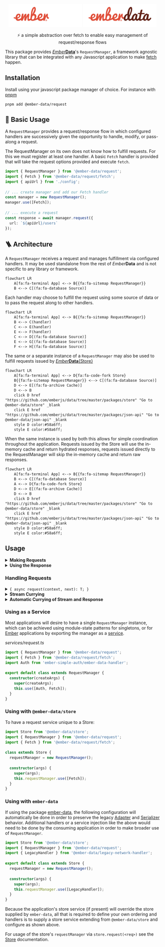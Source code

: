 <p align="center">
  <img
    class="project-logo"
    src="./ember-data-logo-dark.svg#gh-dark-mode-only"
    alt="EmberData RequestManager"
    width="240px"
    title="EmberData RequestManager"
    />
  <img
    class="project-logo"
    src="./ember-data-logo-light.svg#gh-light-mode-only"
    alt="EmberData RequestManager"
    width="240px"
    title="EmberData RequestManager"
    />
</p>

<p align="center">⚡️ a simple abstraction over fetch to enable easy management of request/response flows</p>

This package provides [*Ember***Data**](https://github.com/emberjs/data/)'s `RequestManager`, a framework agnostic library that can be integrated with any Javascript application to make [fetch](https://developer.mozilla.org/en-US/docs/Web/API/Fetch_API) happen.

## Installation

Install using your javascript package manager of choice. For instance with [pnpm](https://pnpm.io/)

```no-highlight
pnpm add @ember-data/request
```

## 🚀 Basic Usage

A `RequestManager` provides a request/response flow in which configured handlers are successively given the opportunity to handle, modify, or pass-along a request.

The RequestManager on its own does not know how to fulfill requests. For this we must register at least one handler. A basic `Fetch` handler is provided that will take the request options provided and execute `fetch`.

```ts
import { RequestManager } from '@ember-data/request';
import { Fetch } from '@ember-data/request/fetch';
import { apiUrl } from './config';

// ... create manager and add our Fetch handler
const manager = new RequestManager();
manager.use([Fetch]);

// ... execute a request
const response = await manager.request({
  url: `${apiUrl}/users`
});
```


## 🪜 Architecture

A `RequestManager` receives a request and manages fulfillment via configured handlers. It may be used standalone from the rest of *Ember***Data** and is not specific to any library or framework.

```mermaid
flowchart LR
    A[fa:fa-terminal App] <--> B{{fa:fa-sitemap RequestManager}}
    B <--> C[(fa:fa-database Source)]
```

Each handler may choose to fulfill the request using some source of data or to pass the request along to other handlers.

```mermaid
flowchart LR
    A[fa:fa-terminal App] <--> B{{fa:fa-sitemap RequestManager}}
    B <--> C(handler)
    C <--> E(handler)
    E <--> F(handler)
    C <--> D[(fa:fa-database Source)]
    E <--> G[(fa:fa-database Source)]
    F <--> H[(fa:fa-database Source)]
```

The same or a separate instance of a `RequestManager` may also be used to fulfill requests issued by [*Ember***Data**{Store}](https://github.com/emberjs/data/tree/master/packages/store)

```mermaid
flowchart LR
    A[fa:fa-terminal App] <--> D{fa:fa-code-fork Store}
    B{{fa:fa-sitemap RequestManager}} <--> C[(fa:fa-database Source)]
    D <--> E[(fa:fa-archive Cache)]
    D <--> B
    click D href "https://github.com/emberjs/data/tree/master/packages/store" "Go to @ember-data/store" _blank
    click E href "https://github.com/emberjs/data/tree/master/packages/json-api" "Go to @ember-data/json-api" _blank
    style D color:#58a6ff;
    style E color:#58a6ff;
```

When the same instance is used by both this allows for simple coordination throughout the application. Requests issued by the Store will use the in-memory cache
and return hydrated responses, requests issued directly to the RequestManager
will skip the in-memory cache and return raw responses.

```mermaid
flowchart LR
    A[fa:fa-terminal App] <--> B{{fa:fa-sitemap RequestManager}}
    B <--> C[(fa:fa-database Source)]
    A <--> D{fa:fa-code-fork Store}
    D <--> E[(fa:fa-archive Cache)]
    D <--> B
    click D href "https://github.com/emberjs/data/tree/master/packages/store" "Go to @ember-data/store" _blank
    click E href "https://github.com/emberjs/data/tree/master/packages/json-api" "Go to @ember-data/json-api" _blank
    style D color:#58a6ff;
    style E color:#58a6ff;
```

## Usage

<details>
  <summary><strong>Making Requests</strong></summary>

`RequestManager` has a single asyncronous method as it's API: `request`

```ts
class RequestManager {
  async request<T>(req: RequestInfo): Future<T>;
}
```

`manager.request` accepts a `RequestInfo`, an object containing the information
necessary for the request to be handled successfully.

`RequestInfo` extends the [options](https://developer.mozilla.org/en-US/docs/Web/API/fetch#parameters) provided to `fetch`, and can accept a [`Request`](https://developer.mozilla.org/en-US/docs/Web/API/Request/Request). All properties accepted by Request options and fetch options are valid on `RequestInfo`.

```ts
interface RequestInfo extends FetchOptions {
  url: string;
  /**
   * data that a handler should convert into 
   * the query (GET) or body (POST)
   */
  data?: Record<string, unknown>;
  /**
   * options specifically intended for handlers
   * to utilize to process the request
   */
  options?: Record<string, unknown>;
}
```

> **note:** providing a `signal` is unnecessary as an `AbortController` is automatically provided if none is present.

</details>
<details>
  <summary><strong>Using the Response</strong></summary><br>

`manager.request` returns a `Future`, which allows access to limited information about the request while it is still pending and fulfills with the final state when the request completes and the response has been read.

A `Future` is cancellable via `abort`.

Handlers may *optionally* expose a ReadableStream to the `Future` for streaming data; however, when doing so the handler should not resolve until it has fully read the response stream itself.

```ts
interface Future<T> extends Promise<StructuredDocument<T>> {
  abort(): void;

  async getStream(): ReadableStream | null;
}
```

A Future resolves or rejects with a `StructuredDocument`.

```ts
interface StructuredDocument<T> {
  request: RequestInfo;
  response: ResponseInfo | null;
  content?: T;
  error?: Error;
}
```

The `RequestInfo` specified by `document.request` is the same as originally provided to `manager.request`. If any handler fulfilled this request using different request info it is not represented here. This contract helps to ensure that `retry` and `caching` are possible since the original arguments are correctly preserved. This also allows handlers to "fork" the request or fulfill from multiple sources without the details of fulfillment muddying the original request.

The `ResponseInfo` is a serializable fulfilled subset of a [Response](https://developer.mozilla.org/en-US/docs/Web/API/Response) if set via `setResponse`. If no response was ever set this will be `null`.

```ts
/**
 * All readonly properties available on a Response
 * 
 */
interface ResponseInfo {
  headers?: Record<string, string>;
  ok?: boolean;
  redirected?: boolean;
  status?: HTTPStatusCode;
  statusText?: string;
  type?: 'basic' | 'cors';
  url?: string;
}
```

</details>

<h3>Handling Requests</h3>
<details>
  <summary><code>{ async request(context, next): T; }</code></summary><br>

Requests are fulfilled by handlers. A handler receives the request context
as well as a `next` function with which to pass along a request to the next
handler if it so chooses.

A handler may be any object with a `request` method. This allows both stateful and non-stateful
handlers to be utilized.

If a handler calls `next`, it receives a `Future` which resolves to a `StructuredDocument`
that it can then compose how it sees fit with its own response.

```ts

type NextFn<P> = (req: RequestInfo) => Future<P>;

interface Handler {
  async request<T>(context: RequestContext, next: NextFn<P>): T;
}
```

`RequestContext` contains a readonly version of the RequestInfo as well as a few methods for building up the `StructuredDocument` and `Future` that will be part of the response.

```ts
interface RequestContext<T> {
  readonly request: RequestInfo;

  setStream(stream: ReadableStream | Promise<ReadableStream>): void;
  setResponse(response: Response | ResponseInfo): void;
}
```

A basic `fetch` handler with support for streaming content updates while
the download is still underway might look like the following, where we use
[`response.clone()`](https://developer.mozilla.org/en-US/docs/Web/API/Response/clone) to `tee` the `ReadableStream` into two streams.

A more efficient handler might read from the response stream, building up the 
response content before passing along the chunk downstream.

```ts
const FetchHandler = {
  async request(context) {
    const response = await fetch(context.request);
    context.setResponse(reponse);
    context.setStream(response.clone().body);

    return response.json();
  }
}
```

Request handlers are registered by configuring the manager via `use`

```ts
manager.use([Handler1, Handler2])
```

Handlers will be invoked in the order they are registered ("fifo", first-in first-out), and may only be registered up until the first request is made. It is recommended but not required to register all handlers at one time in order to ensure explicitly visible handler ordering.

</details>

<details>
  <summary><strong>Stream Currying</strong></summary><br>

`RequestManager.request` and `next` differ from `fetch` in one **crucial detail** in that the outer Promise resolves only once the response stream has been processed.

For context, it helps to understand a few of the use-cases that RequestManager
is intended to allow.

- to manage and return streaming content (such as video files)
- to fulfill a request from multiple sources or by splitting one request into multiple requests
  - for instance one API call for a user and another for the user's friends
  - or e.g. fulfilling part of the request from one source (one API, in-memory, localStorage, IndexedDB
   etc.) and the rest from another source (a different API, a WebWorker, etc.)
- to coalesce multiple requests
- to decorate a request with additional info
    - e.g. an Auth handler that ensures the correct tokens or headers or cookies are attached.

`await fetch(<req>)` resolves at the moment headers are received. This allows for the body of the request to be processed as a stream by application
code *while chunks are still being received by the browser*.

When an app chooses to `await response.json()` what occurs is the browser reads the stream to completion and then returns the result. Additionally, this stream may only be read **once**.

The `RequestManager` preserves this ability to subscribe to and utilize the stream by either the application or the handler – thereby delivering the full power and flexibility of native APIs – without restricting developers in ways that lead to complicated workarounds.

Each handler may call `setStream` only once, but may do so *at any time* until the promise that the handler returns has resolved. The associated promise returned by calling `future.getStream` will resolve with the stream set by `setStream` if that method is called, or `null` if that method
has not been called by the time that the handler's request method has resolved.

Handlers that do not create a stream of their own, but which call `next`, should defensively pipe the stream forward. While this is not required (see automatic currying below) it is better to do so in most cases as otherwise the stream may not become available to downstream handlers or the application until the upstream handler has fully read it.

```ts
context.setStream(future.getStream());
```

Handlers that either call `next` multiple times or otherwise have reason to create multiple  fetch requests should either choose to return no stream, meaningfully combine the streams, or select a single prioritized stream.

Of course, any handler may choose to read and handle the stream, and return either no stream or a different stream in the process.

</details>

<details>
  <summary><strong>Automatic Currying of Stream and Response</strong></summary><br>

In order to simplify the common case for handlers which decorate a request, if `next` is called only a single time and `setResponse` was never called by the handler, the response set by the next handler in the chain will be applied to that handler's outcome. For instance, this makes the following pattern possible `return (await next(<req>)).content;`.

Similarly, if `next` is called only a single time and neither `setStream` nor `getStream` was called, we automatically curry the stream from the future returned by `next` onto the future returned by the handler.

Finally, if the return value of a handler is a `Future`, we curry `content` and `errors` as well, thus enabling the simplest form `return next(<req>)`.

In the case of the `Future` being returned, `Stream` proxying is automatic and immediate and does not wait for the `Future` to resolve.

</details>

### Using as a Service

Most applications will desire to have a single `RequestManager` instance, which can be achieved using module-state patterns for singletons, or for [Ember](https://emberjs.com) applications by exporting the manager as a [service](https://guides.emberjs.com/release/services/).

*services/request.ts*
```ts
import { RequestManager } from '@ember-data/request';
import { Fetch } from '@ember-data/request/fetch';
import Auth from 'ember-simple-auth/ember-data-handler';

export default class extends RequestManager {
  constructor(createArgs) {
    super(createArgs);
    this.use([Auth, Fetch]);
  }
}
```

### Using with `@ember-data/store`

To have a request service unique to a Store:

```ts
import Store from '@ember-data/store';
import { RequestManager } from '@ember-data/request';
import { Fetch } from '@ember-data/request/fetch';

class extends Store {
  requestManager = new RequestManager();

  constructor(args) {
    super(args);
    this.requestManager.use([Fetch]);
  }
}
```

### Using with `ember-data`

If using the package [ember-data](https://github.com/emberjs/data/tree/master/packages/-ember-data), the following configuration will automatically be done in order to preserve the legacy [Adapter](https://github.com/emberjs/data/tree/master/packages/adapter) and [Serializer](https://github.com/emberjs/data/tree/master/packages/serializer) behavior. Additional handlers or a service injection like the above would need to be done by the consuming application in order to make broader use of `RequestManager`.

```ts
import Store from '@ember-data/store';
import { RequestManager } from '@ember-data/request';
import { LegacyHandler } from '@ember-data/legacy-network-handler';

export default class extends Store {
  requestManager = new RequestManager();

  constructor(args) {
    super(args);
    this.requestManager.use([LegacyHandler]);
  }
}
```

Because the application's store service (if present) will override the store supplied by `ember-data`, all that is required to define your own ordering and handlers is to supply a store service extending from `@ember-data/store` and configure as shown above.

For usage of the store's `requestManager` via `store.request(<req>)` see the [Store](https://api.emberjs.com/ember-data/release/modules/@ember-data%2Fstore) documentation.
